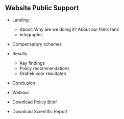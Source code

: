 ## Website Public Support

- Landing:
  - About: Why are we doing it? About our think tank
  - Infographic
- Compensatory schemes

- Results
  - Key findings
  - Policy recommendations
  - Grafiek voor resultaten
    
- Conclusion
- Webinar

- Download Policy Brief
- Download Scientific Report

